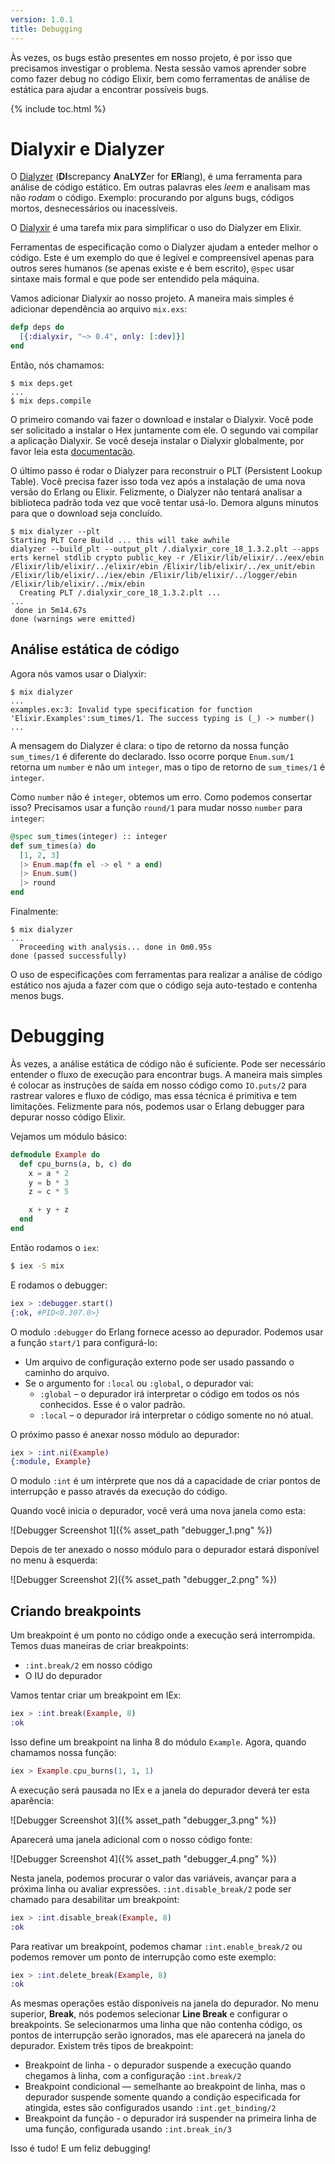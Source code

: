 ```yaml
---
version: 1.0.1
title: Debugging
---
```


Às vezes, os bugs estão presentes em nosso projeto, é por isso que precisamos investigar o problema. Nesta sessão vamos aprender sobre como fazer debug no código Elixir, bem como ferramentas de análise de estática para ajudar a encontrar possíveis bugs.

{% include toc.html %}

# Dialyxir e Dialyzer

O [Dialyzer](http://erlang.org/doc/man/dialyzer.html) (**DI**screpancy **A**na**LYZ**er for **ER**lang), é uma ferramenta para análise de
código estático. Em outras palavras eles _leem_ e analisam mas não _rodam_ o código. Exemplo: procurando por alguns bugs, códigos mortos,
desnecessários ou inacessíveis.

O [Dialyxir](https://github.com/jeremyjh/dialyxir) é uma tarefa mix para simplificar o uso do Dialyzer em Elixir.

Ferramentas de especificação como o Dialyzer ajudam a enteder melhor o código. Este é um exemplo do que é legível e compreensível apenas para outros seres humanos (se apenas existe e é bem escrito), `@spec` usar sintaxe mais formal e que pode ser entendido pela máquina.

Vamos adicionar Dialyxir ao nosso projeto. A maneira mais simples é adicionar dependência ao arquivo `mix.exs`:

```elixir
defp deps do
  [{:dialyxir, "~> 0.4", only: [:dev]}]
end
```

Então, nós chamamos:

```shell
$ mix deps.get
...
$ mix deps.compile
```

O primeiro comando vai fazer o download e instalar o Dialyxir. Você pode ser solicitado a instalar o Hex juntamente com ele. O segundo
vai compilar a aplicação Dialyxir. Se você deseja instalar o Dialyxir globalmente, por favor leia esta [documentação](https://github.com/jeremyjh/dialyxir#installation).

O último passo é rodar o Dialyzer para reconstruir o PLT (Persistent Lookup Table). Você precisa fazer isso toda vez após a instalação de uma nova versão do Erlang ou Elixir. Felizmente, o Dialyzer não tentará analisar a biblioteca padrão toda vez que você tentar usá-lo. Demora alguns minutos para que o download seja concluído.

```shell
$ mix dialyzer --plt
Starting PLT Core Build ... this will take awhile
dialyzer --build_plt --output_plt /.dialyxir_core_18_1.3.2.plt --apps erts kernel stdlib crypto public_key -r /Elixir/lib/elixir/../eex/ebin /Elixir/lib/elixir/../elixir/ebin /Elixir/lib/elixir/../ex_unit/ebin /Elixir/lib/elixir/../iex/ebin /Elixir/lib/elixir/../logger/ebin /Elixir/lib/elixir/../mix/ebin
  Creating PLT /.dialyxir_core_18_1.3.2.plt ...
...
 done in 5m14.67s
done (warnings were emitted)
```

## Análise estática de código

Agora nós vamos usar o Dialyxir:

```shell
$ mix dialyzer
...
examples.ex:3: Invalid type specification for function 'Elixir.Examples':sum_times/1. The success typing is (_) -> number()
...
```

A mensagem do Dialyzer é clara: o tipo de retorno da nossa função `sum_times/1` é diferente do declarado. Isso ocorre porque `Enum.sum/1` retorna um `number` e não um `integer`, mas o tipo de retorno de `sum_times/1` é `integer`.

Como `number` não é `integer`, obtemos um erro. Como podemos consertar isso? Precisamos usar a função `round/1` para mudar nosso `number` para `integer`:

```elixir
@spec sum_times(integer) :: integer
def sum_times(a) do
  [1, 2, 3]
  |> Enum.map(fn el -> el * a end)
  |> Enum.sum()
  |> round
end
```

Finalmente:

```shell
$ mix dialyzer
...
  Proceeding with analysis... done in 0m0.95s
done (passed successfully)
```

O uso de especificações com ferramentas para realizar a análise de código estático nos ajuda a fazer com que o código seja auto-testado e contenha menos bugs.

# Debugging

Às vezes, a análise estática de código não é suficiente. Pode ser necessário entender o fluxo de execução para encontrar bugs. A maneira mais simples é colocar as instruções de saída em nosso código como `IO.puts/2` para rastrear valores e fluxo de código, mas essa técnica é primitiva e tem limitações. Felizmente para nós, podemos usar o Erlang debugger para depurar nosso código Elixir.

Vejamos um módulo básico:

```elixir
defmodule Example do
  def cpu_burns(a, b, c) do
    x = a * 2
    y = b * 3
    z = c * 5

    x + y + z
  end
end
```

Então rodamos o `iex`:

```bash
$ iex -S mix
```

E rodamos o debugger:

```elixir
iex > :debugger.start()
{:ok, #PID<0.307.0>}
```

O modulo `:debugger` do Erlang fornece acesso ao depurador. Podemos usar a função `start/1` para configurá-lo:

+ Um arquivo de configuração externo pode ser usado passando o caminho do arquivo.
+ Se o argumento for `:local` ou `:global`, o depurador vai:
    + `:global` – o depurador irá interpretar o código em todos os nós conhecidos. Esse é o valor padrão.
    + `:local` – o depurador irá interpretar o código somente no nó atual.

O próximo passo é anexar nosso módulo ao depurador:

```elixir
iex > :int.ni(Example)
{:module, Example}
```

O modulo `:int` é um intérprete que nos dá a capacidade de criar pontos de interrupção e passo através da execução do código.

Quando você inicia o depurador, você verá uma nova janela como esta:

![Debugger Screenshot 1]({% asset_path "debugger_1.png" %})

Depois de ter anexado o nosso módulo para o depurador estará disponível no menu à esquerda:

![Debugger Screenshot 2]({% asset_path "debugger_2.png" %})

## Criando breakpoints

Um breakpoint é um ponto no código onde a execução será interrompida. Temos duas maneiras de criar breakpoints:

+ `:int.break/2` em nosso código
+ O IU do depurador

Vamos tentar criar um breakpoint em IEx:

```elixir
iex > :int.break(Example, 8)
:ok
```

Isso define um breakpoint na linha 8 do módulo `Example`. Agora, quando chamamos nossa função:

```elixir
iex > Example.cpu_burns(1, 1, 1)
```

A execução será pausada no IEx e a janela do depurador deverá ter esta aparência:

![Debugger Screenshot 3]({% asset_path "debugger_3.png" %})

Aparecerá uma janela adicional com o nosso código fonte:

![Debugger Screenshot 4]({% asset_path "debugger_4.png" %})

Nesta janela, podemos procurar o valor das variáveis, avançar para a próxima linha ou avaliar expressões. `:int.disable_break/2` pode ser chamado para desabilitar um breakpoint:

```elixir
iex > :int.disable_break(Example, 8)
:ok
```

Para reativar um breakpoint, podemos chamar `:int.enable_break/2` ou podemos remover um ponto de interrupção como este exemplo:

```elixir
iex > :int.delete_break(Example, 8)
:ok
```

As mesmas operações estão disponíveis na janela do depurador. No menu superior, __Break__, nós podemos selecionar  __Line Break__ e configurar o breakpoints. Se selecionarmos uma linha que não contenha código, os pontos de interrupção serão ignorados, mas ele aparecerá na janela do depurador. Existem três tipos de breakpoint:

+ Breakpoint de linha - o depurador suspende a execução quando chegamos à linha, com a configuração `:int.break/2`
+ Breakpoint condicional — semelhante ao breakpoint de linha, mas o depurador suspende somente quando a condição especificada for atingida, estes são configurados usando `:int.get_binding/2`
+ Breakpoint da função - o depurador irá suspender na primeira linha de uma função, configurada usando `:int.break_in/3`

Isso é tudo! E um feliz debugging!
